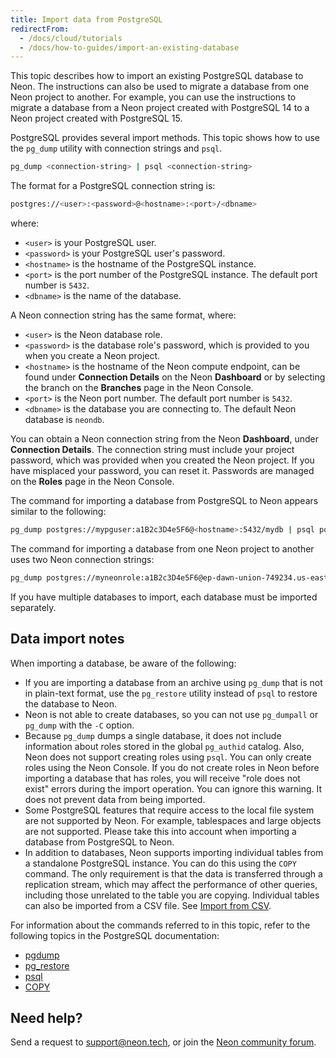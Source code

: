 ```yaml
---
title: Import data from PostgreSQL
redirectFrom:
  - /docs/cloud/tutorials
  - /docs/how-to-guides/import-an-existing-database
---
```


This topic describes how to import an existing PostgreSQL database to Neon. The instructions can also be used to migrate a database from one Neon project to another. For example, you can use the instructions to migrate a database from a Neon project created with PostgreSQL 14 to a Neon project created with PostgreSQL 15.

PostgreSQL provides several import methods. This topic shows how to use the `pg_dump` utility with connection strings and `psql`.

```bash
pg_dump <connection-string> | psql <connection-string>
```

The format for a PostgreSQL connection string is:

```bash
postgres://<user>:<password>@<hostname>:<port>/<dbname>
```

where:

- `<user>` is your PostgreSQL user.
- `<password>` is your PostgreSQL user's password.
- `<hostname>` is the hostname of the PostgreSQL instance.
- `<port>` is the port number of the PostgreSQL instance. The default port number is `5432`.
- `<dbname>` is the name of the database.

A Neon connection string has the same format, where:

- `<user>` is the Neon database role.
- `<password>` is the database role's password, which is provided to you when you create a Neon project.
- `<hostname>` is the hostname of the Neon compute endpoint, can be found under **Connection Details** on the Neon **Dashboard** or by selecting the branch on the **Branches** page in the Neon Console.
- `<port>` is the Neon port number. The default port number is `5432`.
- `<dbname>` is the database you are connecting to. The default Neon database is `neondb`.

You can obtain a Neon connection string from the Neon **Dashboard**, under **Connection Details**. The connection string must include your project password, which was provided when you created the Neon project. If you have misplaced your password, you can reset it. Passwords are managed on the **Roles** page in the Neon Console.

The command for importing a database from PostgreSQL to Neon appears similar to the following:

```bash
pg_dump postgres://mypguser:a1B2c3D4e5F6@<hostname>:5432/mydb | psql postgres://myneonrole:a1B2c3D4e5F6@ep-polished-water-579720.us-east-2.aws.neon.tech:5432/neondb
```

The command for importing a database from one Neon project to another uses two Neon connection strings:

```bash
pg_dump postgres://myneonrole:a1B2c3D4e5F6@ep-dawn-union-749234.us-east-2.aws.neon.tech:5432/neondb | psql postgres://myneonrole:a1B2c3D4e5F6@ep-polished-water-579720.us-east-2.aws.neon.tech:5432/neondb
```

If you have multiple databases to import, each database must be imported separately.

## Data import notes

When importing a database, be aware of the following:

- If you are importing a database from an archive using `pg_dump` that is  not in plain-text format, use the `pg_restore` utility instead of `psql` to restore the database to Neon.
- Neon is not able to create databases, so you can not use `pg_dumpall` or `pg_dump` with the `-C` option.
- Because `pg_dump` dumps a single database, it does not include information about roles stored in the global `pg_authid` catalog. Also, Neon does not support creating roles using `psql`. You can only create roles using the Neon Console. If you do not create roles in Neon before importing a database that has roles, you will receive "role does not exist" errors during the import operation. You can ignore this warning. It does not prevent data from being imported.
- Some PostgreSQL features that require access to the local file system are not supported by Neon. For example, tablespaces and large objects are not supported. Please take this into account when importing a database from PostgreSQL to Neon.
- In addition to databases, Neon supports importing individual tables from a standalone PostgreSQL instance. You can do this using the `COPY` command. The only requirement is that the data is transferred through a replication stream, which may affect the performance of other queries, including those unrelated to the table you are copying. Individual tables can also be imported from a CSV file. See [Import from CSV](/docs/import/import-from-csv).

For information about the commands referred to in this topic, refer to the following topics in the PostgreSQL documentation:

- [pgdump](https://www.postgresql.org/docs/14/app-pgdump.html)
- [pg_restore](https://www.postgresql.org/docs/14/app-pgrestore.html)
- [psql](https://www.postgresql.org/docs/14/app-psql.html)
- [COPY](https://www.postgresql.org/docs/14/sql-copy.html)

## Need help?

Send a request to [support@neon.tech](mailto:support@neon.tech), or join the [Neon community forum](https://community.neon.tech/).
